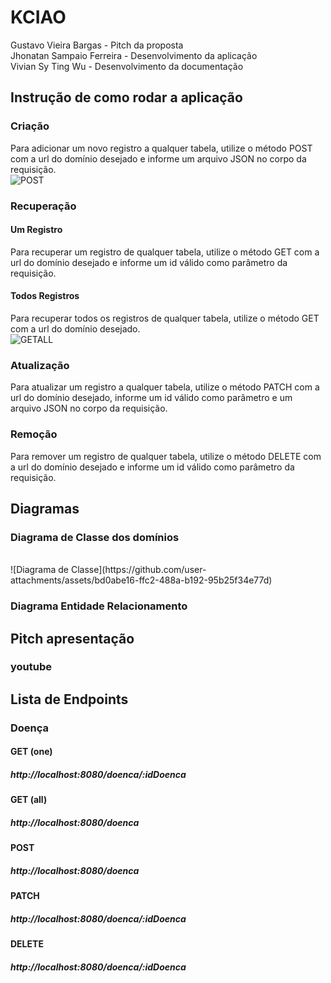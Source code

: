 # KCIAO

Gustavo Vieira Bargas - Pitch da proposta
</br>
Jhonatan Sampaio Ferreira - Desenvolvimento da aplicação
</br>
Vivian Sy Ting Wu - Desenvolvimento da documentação

## Instrução de como rodar a aplicação
### Criação
Para adicionar um novo registro a qualquer tabela, utilize o método POST com a url do domínio desejado e informe um arquivo JSON no corpo da requisição.
</br>
![POST](https://github.com/user-attachments/assets/642fbbae-a547-456e-ad6f-88d58a425bb7)


### Recuperação
#### Um Registro
Para recuperar um registro de qualquer tabela, utilize o método GET com a url do domínio desejado e informe um id válido como parâmetro da requisição.
</br>


#### Todos Registros
Para recuperar todos os registros de qualquer tabela, utilize o método GET com a url do domínio desejado.
</br>
![GETALL](https://github.com/user-attachments/assets/7b507c38-a6c1-412d-b900-9669dafe5219)


### Atualização
Para atualizar um registro a qualquer tabela, utilize o método PATCH com a url do domínio desejado, informe um id válido como parâmetro e um arquivo JSON no corpo da requisição.
</br>


### Remoção
Para remover um registro de qualquer tabela, utilize o método DELETE com a url do domínio desejado e informe um id válido como parâmetro da requisição.
</br>


## Diagramas
### Diagrama de Classe dos domínios
</br>
![Diagrama de Classe](https://github.com/user-attachments/assets/bd0abe16-ffc2-488a-b192-95b25f34e77d)

### Diagrama Entidade Relacionamento

## Pitch apresentação
### youtube

## Lista de Endpoints
### Doença
#### GET (one)
##### http://localhost:8080/doenca/:idDoenca

#### GET (all)
##### http://localhost:8080/doenca

#### POST
##### http://localhost:8080/doenca

#### PATCH
##### http://localhost:8080/doenca/:idDoenca

#### DELETE
##### http://localhost:8080/doenca/:idDoenca
